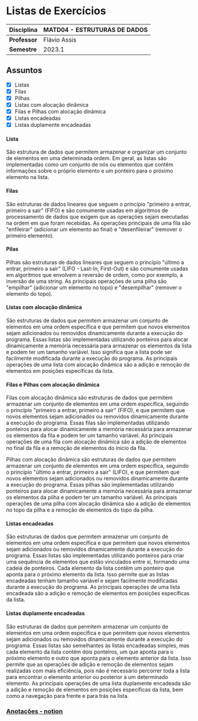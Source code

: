 # Listas de Exercícios

| Disciplina      | MATD04 - ESTRUTURAS DE DADOS                                      |
| --------------- | ----------------------------------------------------------------- |
| **Professor**   | Flávio Assis                                                      |
| **Semestre**    | 2023.1                                                            |

## Assuntos
- [x] Listas
- [x] Filas
- [x] Pilhas
- [x] Listas com alocação dinâmica
- [x] Filas e Pilhas com alocação dinâmica
- [x] Listas encadeadas
- [x] Listas duplamente encadeadas

#### Lista
São estrutura de dados que permitem armazenar e organizar um conjunto de elementos em uma determinada ordem. Em geral, as listas são implementadas como um conjunto de nós ou elementos que contêm informações sobre o próprio elemento e um ponteiro para o próximo elemento na lista.

#### Filas
São estruturas de dados lineares que seguem o princípio "primeiro a entrar, primeiro a sair" (FIFO) e são comumente usadas em algoritmos de processamento de dados que exigem que as operações sejam executadas na ordem em que foram recebidas. As operações principais de uma fila são "enfileirar" (adicionar um elemento ao final) e "desenfileirar" (remover o primeiro elemento).

#### Pilas
Pilhas são estruturas de dados lineares que seguem o princípio "último a entrar, primeiro a sair" (LIFO - Last-In, First-Out) e são comumente usadas em algoritmos que envolvem a reversão de ordem, como por exemplo, a inversão de uma string. As principais operações de uma pilha são "empilhar" (adicionar um elemento no topo) e "desempilhar" (remover o elemento do topo).

#### Listas com alocação dinâmica
São estruturas de dados que permitem armazenar um conjunto de elementos em uma ordem específica e que permitem que novos elementos sejam adicionados ou removidos dinamicamente durante a execução do programa. Essas listas são implementadas utilizando ponteiros para alocar dinamicamente a memória necessária para armazenar os elementos da lista e podem ter um tamanho variável. Isso significa que a lista pode ser facilmente modificada durante a execução do programa. As principais operações de uma lista com alocação dinâmica são a adição e remoção de elementos em posições específicas da lista.

#### Filas e Pilhas com alocação dinâmica
Filas com alocação dinâmica são estruturas de dados que permitem armazenar um conjunto de elementos em uma ordem específica, seguindo o princípio "primeiro a entrar, primeiro a sair" (FIFO), e que permitem que novos elementos sejam adicionados ou removidos dinamicamente durante a execução do programa. Essas filas são implementadas utilizando ponteiros para alocar dinamicamente a memória necessária para armazenar os elementos da fila e podem ter um tamanho variável. As principais operações de uma fila com alocação dinâmica são a adição de elementos no final da fila e a remoção de elementos do início da fila.

Pilhas com alocação dinâmica são estruturas de dados que permitem armazenar um conjunto de elementos em uma ordem específica, seguindo o princípio "último a entrar, primeiro a sair" (LIFO), e que permitem que novos elementos sejam adicionados ou removidos dinamicamente durante a execução do programa. Essas pilhas são implementadas utilizando ponteiros para alocar dinamicamente a memória necessária para armazenar os elementos da pilha e podem ter um tamanho variável. As principais operações de uma pilha com alocação dinâmica são a adição de elementos no topo da pilha e a remoção de elementos do topo da pilha.

#### Listas encadeadas
São estruturas de dados que permitem armazenar um conjunto de elementos em uma ordem específica e que permitem que novos elementos sejam adicionados ou removidos dinamicamente durante a execução do programa. Essas listas são implementadas utilizando ponteiros para criar uma sequência de elementos que estão vinculados entre si, formando uma cadeia de ponteiros. Cada elemento da lista contém um ponteiro que aponta para o próximo elemento da lista. Isso permite que as listas encadeadas tenham tamanho variável e sejam facilmente modificadas durante a execução do programa. As principais operações de uma lista encadeada são a adição e remoção de elementos em posições específicas da lista.

#### Listas duplamente encadeadas
São estruturas de dados que permitem armazenar um conjunto de elementos em uma ordem específica e que permitem que novos elementos sejam adicionados ou removidos dinamicamente durante a execução do programa. Essas listas são semelhantes às listas encadeadas simples, mas cada elemento da lista contém dois ponteiros, um que aponta para o próximo elemento e outro que aponta para o elemento anterior da lista. Isso permite que as operações de adição e remoção de elementos sejam realizadas com mais eficiência, pois não é necessário percorrer toda a lista para encontrar o elemento anterior ou posterior a um determinado elemento. As principais operações de uma lista duplamente encadeada são a adição e remoção de elementos em posições específicas da lista, bem como a navegação para frente e para trás na lista.

### [Anotações - notion](https://study-camilla.notion.site/Estruturas-de-Dados-df346772a99b4d0fbc6fb0d329112e23)